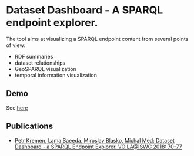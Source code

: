 # Dataset Dashboard - A SPARQL endpoint explorer.

The tool aims at visualizing a SPARQL endpoint content from several points of view:

+ RDF summaries
+ dataset relationships
+ GeoSPARQL visualization
+ temporal information visualization

## Demo ##
See [here](https://onto.fel.cvut.cz/dataset-dashboard)

## Publications ##
* [Petr Kremen, Lama Saeeda, Miroslav Blasko, Michal Med:
Dataset Dashboard - a SPARQL Endpoint Explorer. VOILA@ISWC 2018: 70-77](http://ceur-ws.org/Vol-2187/paper7.pdf)
